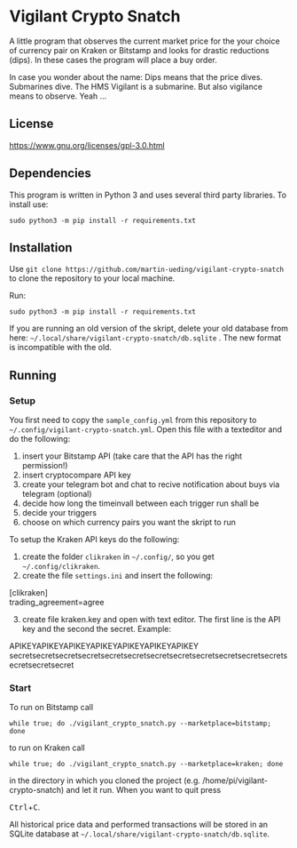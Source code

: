  # Vigilant Crypto Snatch

A little program that observes the current market price for the your choice of currency pair on Kraken or Bitstamp
and looks for drastic reductions (dips). In these cases the program will place
a buy order.

In case you wonder about the name: Dips means that the price dives. Submarines
dive. The HMS Vigilant is a submarine. But also vigilance means to observe.
Yeah …

## License

https://www.gnu.org/licenses/gpl-3.0.html

## Dependencies

This program is written in Python 3 and uses several third party libraries. To install use:

`sudo python3 -m pip install -r requirements.txt` 

## Installation

Use `git clone https://github.com/martin-ueding/vigilant-crypto-snatch` to clone the repository to your local machine.  

Run:

`sudo python3 -m pip install -r requirements.txt` 

If you are running an old version of the skript, delete your old database from here: `~/.local/share/vigilant-crypto-snatch/db.sqlite` . The new format is incompatible with the old.

## Running

### Setup

You first need to copy the `sample_config.yml` from this repository to `~/.config/vigilant-crypto-snatch.yml`. Open this file with a texteditor and do the following:

1) insert your Bitstamp API (take care that the API has the right permission!)
2) insert cryptocompare API key
3) create your telegram bot and chat to recive notification about buys via telegram (optional)
4) decide how long the timeinvall between each trigger run shall be
5) decide your triggers
6) choose on which currency pairs you want the skript to run

To setup the Kraken API keys do the following:

1) create the folder `clikraken` in `~/.config/`, so you get `~/.config/clikraken`. 
2) create the file `settings.ini` and insert the following:

[clikraken]  
trading_agreement=agree
  
3) create file kraken.key and open with text editor. The first line is the API key and the second the secret. Example:

APIKEYAPIKEYAPIKEYAPIKEYAPIKEYAPIKEYAPIKEY  
secretsecretsecretsecretsecretsecretsecretsecretsecretsecretsecretsecretsecretsecretsecret

### Start

To run on Bitstamp call  

`while true; do ./vigilant_crypto_snatch.py --marketplace=bitstamp; done`  

to run on Kraken call

`while true; do ./vigilant_crypto_snatch.py --marketplace=kraken; done` 

in the directory in which you cloned the project (e.g. /home/pi/vigilant-crypto-snatch) and let it run.
When you want to quit press 

<kbd>Ctrl</kbd>+<kbd>C</kbd>.

All historical price data and performed transactions will be stored in an
SQLite database at `~/.local/share/vigilant-crypto-snatch/db.sqlite`. 


